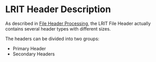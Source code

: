 # LRIT Header Description

As described in [File Header Processing](/file-assembler/file-header-processing.md), the LRIT File Header actually contains several header types with different sizes.

The headers can be divided into two groups:

* Primary Header
* Secondary Headers



